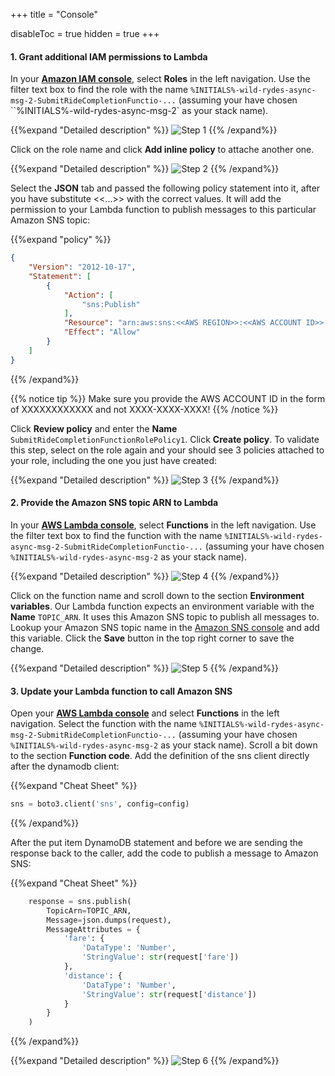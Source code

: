 +++
title = "Console"

disableToc = true
hidden = true
+++

#### 1. Grant additional IAM permissions to Lambda

In your **[Amazon IAM console](https://console.aws.amazon.com/iam)**, select **Roles** in the left navigation. Use the filter text box to find the role with the name `%INITIALS%-wild-rydes-async-msg-2-SubmitRideCompletionFunctio-...` (assuming your have chosen ``%INITIALS%-wild-rydes-async-msg-2` as your stack name).  

{{%expand "Detailed description" %}}
![Step 1](step-1-console.png)
{{% /expand%}}

Click on the role name and click **Add inline policy** to attache another one.

{{%expand "Detailed description" %}}
![Step 2](step-2-console.png)
{{% /expand%}}

Select the **JSON** tab and passed the following policy statement into it, after you have substitute <<...>> with the correct values. It will add the permission to your Lambda function to publish messages to this particular Amazon SNS topic:

{{%expand "policy" %}}
```json
{
    "Version": "2012-10-17",
    "Statement": [
        {
            "Action": [
                "sns:Publish"
            ],
            "Resource": "arn:aws:sns:<<AWS REGION>>:<<AWS ACCOUNT ID>>:<<SNS TOPIC NAME>>",
            "Effect": "Allow"
        }
    ]
}
```
{{% /expand%}}

{{% notice tip %}}
Make sure you provide the AWS ACCOUNT ID in the form of XXXXXXXXXXXX and not XXXX-XXXX-XXXX!
{{% /notice %}}

Click **Review policy** and enter the **Name** `SubmitRideCompletionFunctionRolePolicy1`. Click **Create policy**. To validate this step, select on the role again and your should see 3 policies attached to your role, including the one you just have created:  

{{%expand "Detailed description" %}}
![Step 3](step-3-console.png)
{{% /expand%}}

#### 2. Provide the Amazon SNS topic ARN to Lambda

In your **[AWS Lambda console](https://console.aws.amazon.com/lambda/home?#/functions)**, select **Functions** in the left navigation. Use the filter text box to find the function with the name `%INITIALS%-wild-rydes-async-msg-2-SubmitRideCompletionFunctio-...` (assuming your have chosen `%INITIALS%-wild-rydes-async-msg-2` as your stack name).  

{{%expand "Detailed description" %}}
![Step 4](step-4-console.png)
{{% /expand%}}

Click on the function name and scroll down to the section **Environment variables**. Our Lambda function expects an environment variable with the **Name** `TOPIC_ARN`. It uses this Amazon SNS topic to publish all messages to. Lookup your Amazon SNS topic name in the [Amazon SNS console](https://console.aws.amazon.com/sns) and add this variable. Click the **Save** button in the top right corner to save the change.  

{{%expand "Detailed description" %}}
![Step 5](step-5-console.png)
{{% /expand%}}


#### 3. Update your Lambda function to call Amazon SNS

Open your **[AWS Lambda console](https://console.aws.amazon.com/lambda/home?#/functions)** and select **Functions** in the left navigation. Select the function with the name `%INITIALS%-wild-rydes-async-msg-2-SubmitRideCompletionFunctio-...` (assuming your have chosen `%INITIALS%-wild-rydes-async-msg-2` as your stack name). Scroll a bit down to the section **Function code**. Add the definition of the sns client directly after the dynamodb client:  

{{%expand "Cheat Sheet" %}}
```Python
sns = boto3.client('sns', config=config)
```
{{% /expand%}} 

After the put item DynamoDB statement and before we are sending the response back to the caller, add the code to publish a message to Amazon SNS:  

{{%expand "Cheat Sheet" %}}
```Python
    response = sns.publish(
        TopicArn=TOPIC_ARN,
        Message=json.dumps(request),
        MessageAttributes = {
            'fare': {
                'DataType': 'Number',
                'StringValue': str(request['fare'])
            },
            'distance': {
                'DataType': 'Number',
                'StringValue': str(request['distance'])
            }
        }
    )
```
{{% /expand%}}

{{%expand "Detailed description" %}}
![Step 6](step-6-console.png)
{{% /expand%}}
